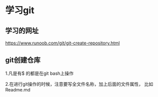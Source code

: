 # 学习git
## 学习的网址
https://www.runoob.com/git/git-create-repository.html
## git创建仓库
1.凡是有$ 的都是在git bash上操作

2.在进行git操作的时候，注意要写全文件名称，加上后面的文件属性， 比如 Readme.md
